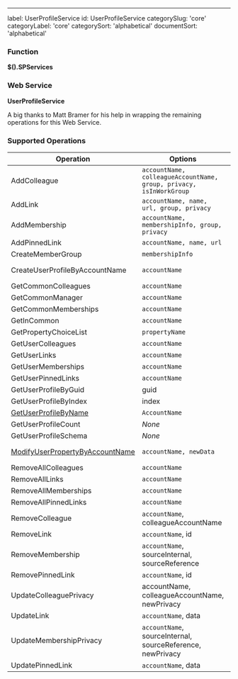 ---
label: UserProfileService
id: UserProfileService
categorySlug: 'core'
categoryLabel: 'core'
categorySort: 'alphabetical'
documentSort: 'alphabetical'

### Function

**$().SPServices**

### Web Service

**UserProfileService**

A big thanks to Matt Bramer for his help in wrapping the remaining operations for this Web Service.

### Supported Operations

| Operation | Options | MSDN Documentation | Introduced |
| --------- | ------- | ------------------ | ---------- |
| AddColleague | `accountName, colleagueAccountName, group, privacy, isInWorkGroup` | [UserProfileService.AddColleague Method](http://msdn.microsoft.com/en-us/library/aa981615(v=office.12).aspx) | [0.6.0](http://spservices.codeplex.com/releases/view/55660) |
| AddLink | `accountName, name, url, group, privacy` | [UserProfileService.AddLink Method](http://msdn.microsoft.com/en-us/library/websvcuserprofileservice.userprofileservice.addlink(v=office.12).aspx) | [0.6.0](http://spservices.codeplex.com/releases/view/55660) |
| AddMembership | `accountName, membershipInfo, group, privacy` | [UserProfileService.AddMembership Method](http://msdn.microsoft.com/en-us/library/aa981520(v=office.12).aspx) | [0.6.0](http://spservices.codeplex.com/releases/view/55660) |
| AddPinnedLink | `accountName, name, url` | [UserProfileService.AddPinnedLink Method](http://msdn.microsoft.com/en-us/library/aa981075(v=office.12).aspx) | [0.6.0](http://spservices.codeplex.com/releases/view/55660) |
| CreateMemberGroup | `membershipInfo` | [UserProfileService.CreateMemberGroup Method](http://msdn.microsoft.com/en-us/library/aa981363(v=office.12).aspx) | [0.6.0](http://spservices.codeplex.com/releases/view/55660) |
| CreateUserProfileByAccountName | `accountName` | [UserProfileService.CreateUserProfileByAccountName Method](http://msdn.microsoft.com/en-us/library/aa981026(v=office.12).aspx) | [0.6.0](http://spservices.codeplex.com/releases/view/55660) |
| GetCommonColleagues | `accountName` | [UserProfileService.GetCommonColleagues Method](http://msdn.microsoft.com/en-us/library/aa981308(v=office.12).aspx) | [0.6.0](http://spservices.codeplex.com/releases/view/55660) |
| GetCommonManager | `accountName` | [UserProfileService.GetCommonManager Method](http://msdn.microsoft.com/en-us/library/aa981607(v=office.12).aspx) | [0.6.0](http://spservices.codeplex.com/releases/view/55660) |
| GetCommonMemberships | `accountName` | [UserProfileService.GetCommonMemberships Method](http://msdn.microsoft.com/en-us/library/microsoft.office.server.userprofiles.userprofileservice.getcommonmemberships.aspx) | [0.3.0](http://spservices.codeplex.com/Release/ProjectReleases.aspx?ReleaseId=33030) |
| GetInCommon | `accountName` | [UserProfileService.GetInCommon Method](http://msdn.microsoft.com/en-us/library/aa981053(v=office.12).aspx) | [0.6.0](http://spservices.codeplex.com/releases/view/55660) |
| GetPropertyChoiceList | `propertyName` | [UserProfileService.GetPropertyChoiceList Method](http://msdn.microsoft.com/en-us/library/aa981557(v=office.12).aspx) | [0.6.0](http://spservices.codeplex.com/releases/view/55660) |
| GetUserColleagues | `accountName` | [UserProfileService.GetUserColleagues Method](http://msdn.microsoft.com/en-us/library/websvcuserprofileservice.userprofileservice.getusercolleagues(v=office.14).aspx) | [0.3.0](http://spservices.codeplex.com/Release/ProjectReleases.aspx?ReleaseId=33030) |
| GetUserLinks | `accountName` | [UserProfileService.GetUserLinks Method](http://msdn.microsoft.com/en-us/library/websvcuserprofileservice.userprofileservice.getuserlinks) | [0.3.0](http://spservices.codeplex.com/Release/ProjectReleases.aspx?ReleaseId=33030) |
| GetUserMemberships | `accountName` | [UserProfileService.GetUserMemberships Method](http://msdn.microsoft.com/en-us/library/microsoft.office.server.userprofiles.userprofileservice.getusermemberships.aspx) | [0.3.0](http://spservices.codeplex.com/Release/ProjectReleases.aspx?ReleaseId=33030) |
| GetUserPinnedLinks | `accountName` | [UserProfileService.GetUserPinnedLinks Method](http://msdn.microsoft.com/en-us/library/microsoft.office.server.userprofiles.userprofileservice.getuserpinnedlinks.aspx) | [0.3.0](http://spservices.codeplex.com/Release/ProjectReleases.aspx?ReleaseId=33030) |
| GetUserProfileByGuid | guid | [UserProfileService.GetUserProfileByGuid Method](http://msdn.microsoft.com/en-us/library/aa981445(v=office.12).aspx) | [0.6.0](http://spservices.codeplex.com/releases/view/55660) |
| GetUserProfileByIndex | index | [UserProfileService.GetUserProfileByIndex Method](http://msdn.microsoft.com/en-us/library/aa981288(v=office.12).aspx) | [0.6.0](http://spservices.codeplex.com/releases/view/55660) |
| [GetUserProfileByName](/docs/code/api/UserProfileService-GetUserProfileByName.md) | `AccountName` | [UserProfileService.GetUserProfileByName Method](http://msdn.microsoft.com/en-us/library/microsoft.office.server.userprofiles.userprofileservice.getuserprofilebyname.aspx) | [0.3.0](http://spservices.codeplex.com/Release/ProjectReleases.aspx?ReleaseId=33030) |
| GetUserProfileCount | _None_ | [UserProfileService.GetUserProfileCount Method](http://msdn.microsoft.com/en-us/library/microsoft.office.server.userprofiles.userprofileservice.getuserprofilecount.aspx) | [0.3.0](http://spservices.codeplex.com/Release/ProjectReleases.aspx?ReleaseId=33030) |
| GetUserProfileSchema | _None_ | [UserProfileService.GetUserProfileSchema Method](http://msdn.microsoft.com/en-us/library/microsoft.office.server.userprofiles.userprofileservice.getuserprofileschema.aspx) | [0.3.0](http://spservices.codeplex.com/Release/ProjectReleases.aspx?ReleaseId=33030) |
| [ModifyUserPropertyByAccountName](/docs/code/api/UserProfileService-ModifyUserPropertyByAccountName.md) | `accountName, newData` | [UserProfileService.ModifyUserPropertyByAccountName Method](http://msdn.microsoft.com/en-us/library/aa981350.aspx) | [0.5.0](http://spservices.codeplex.com/Release/ProjectReleases.aspx?ReleaseId=34865) |
| RemoveAllColleagues | `accountName` | [UserProfileService.RemoveAllColleagues Method](http://msdn.microsoft.com/en-us/library/aa980899(v=office.12).aspx) | [0.6.0](http://spservices.codeplex.com/releases/view/55660) |
| RemoveAllLinks | `accountName` | [UserProfileService.RemoveAllLinks Method](http://msdn.microsoft.com/en-us/library/aa981279(v=office.12).aspx) | [0.6.0](http://spservices.codeplex.com/releases/view/55660) |
| RemoveAllMemberships | `accountName` | [UserProfileService.RemoveAllMemberships Method](http://msdn.microsoft.com/en-us/library/aa981195(v=office.12).aspx) | [0.6.0](http://spservices.codeplex.com/releases/view/55660) |
| RemoveAllPinnedLinks | `accountName` | [UserProfileService.RemoveAllPinnedLinks Method](http://msdn.microsoft.com/en-us/library/aa981074(v=office.12).aspx) | [0.6.0](http://spservices.codeplex.com/releases/view/55660) |
| RemoveColleague | `accountName`, colleagueAccountName | [UserProfileService.RemoveColleague Method](http://msdn.microsoft.com/en-us/library/aa980880(v=office.12).aspx) | [0.6.0](http://spservices.codeplex.com/releases/view/55660) |
| RemoveLink | `accountName`, id | [UserProfileService.RemoveLink Method](http://msdn.microsoft.com/en-us/library/aa981178(v=office.12).aspx) | [0.6.0](http://spservices.codeplex.com/releases/view/55660) |
| RemoveMembership | `accountName`, sourceInternal, sourceReference | [UserProfileService.RemoveMembership Method](http://msdn.microsoft.com/en-us/library/aa981247(v=office.12).aspx) | [0.6.0](http://spservices.codeplex.com/releases/view/55660) |
| RemovePinnedLink | `accountName`, id | [UserProfileService.RemovePinnedLink Method](http://msdn.microsoft.com/en-us/library/aa981494(v=office.12).aspx) | [0.6.0](http://spservices.codeplex.com/releases/view/55660) |
| UpdateColleaguePrivacy | accountName, colleagueAccountName, newPrivacy | [UserProfileService.UpdateColleaguePrivacy Method](http://msdn.microsoft.com/en-us/library/aa981431(v=office.12).aspx) | [0.6.0](http://spservices.codeplex.com/releases/view/55660) |
| UpdateLink | `accountName`, data | [UserProfileService.UpdateLink Method](http://msdn.microsoft.com/en-us/library/aa981510(v=office.12).aspx) | [0.6.0](http://spservices.codeplex.com/releases/view/55660) |
| UpdateMembershipPrivacy | `accountName`, sourceInternal, sourceReference, newPrivacy | [UserProfileService.UpdateMembershipPrivacy Method](http://msdn.microsoft.com/en-us/library/aa981139(v=office.12).aspx) | [0.6.0](http://spservices.codeplex.com/releases/view/55660) |
| UpdatePinnedLink | `accountName`, data | [UserProfileService.UpdatePinnedLink Method](http://msdn.microsoft.com/en-us/library/aa980870(v=office.12).aspx) | [0.6.0](http://spservices.codeplex.com/releases/view/55660) |